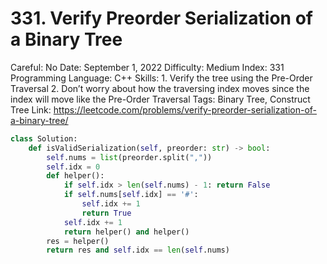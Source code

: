 # 331. Verify Preorder Serialization of a Binary Tree

Careful: No
Date: September 1, 2022
Difficulty: Medium
Index: 331
Programming Language: C++
Skills: 1. Verify the tree using the Pre-Order Traversal
2. Don’t worry about how the traversing index moves since the index will move like the Pre-Order Traversal
Tags: Binary Tree, Construct Tree
Link: https://leetcode.com/problems/verify-preorder-serialization-of-a-binary-tree/

```python
class Solution:
    def isValidSerialization(self, preorder: str) -> bool:
        self.nums = list(preorder.split(","))
        self.idx = 0
        def helper():
            if self.idx > len(self.nums) - 1: return False
            if self.nums[self.idx] == '#': 
                self.idx += 1
                return True
            self.idx += 1
            return helper() and helper()
        res = helper()
        return res and self.idx == len(self.nums)
```